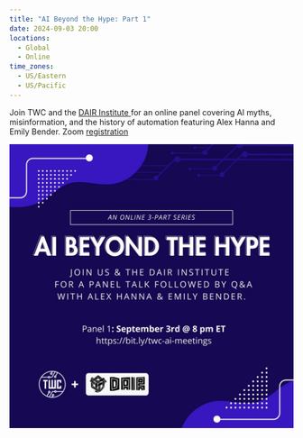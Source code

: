 ```yaml
---
title: "AI Beyond the Hype: Part 1"
date: 2024-09-03 20:00
locations:
  - Global
  - Online
time_zones:
  - US/Eastern
  - US/Pacific
---
```

Join TWC and the [DAIR Institute ](https://www.dair-institute.org/)for an online panel covering AI myths, misinformation, and the history of automation featuring Alex Hanna and Emily Bender. Zoom [registration](https://us02web.zoom.us/meeting/register/tZMld-CuqD0uG9yTqip3d1PPXyx8NeVwoMTu#/registration)

![Simple blue logo with circuit graphics and logos of TWC/DAIR  AI Beyond the Hype: Join us and the DAIR Institute for a panel talk followed by Q/A with Alex Hanna and Emily Bender. Panel 1: September 3rd at 8pm ET](/assets/img/ai_hype.jpg)

